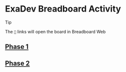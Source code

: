 # ExaDev Breadboard Activity

> [!TIP]
> The `🔗` links will open the board in Breadboard Web

## [Phase 1](Phases/Phase%201/index.md)
## [Phase 2](Phases/Phase%202/index.md)
